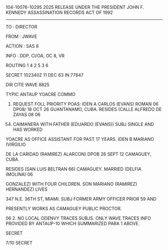 104-10076-10295 2025 RELEASE UNDER THE PRESIDENT JOHN F. KENNEDY ASSASSINATION RECORDS ACT OF 1992
***
TO : DIRECTOR

FROM : JWAVE

ACTION : SAS 8

INFO : DDP, CI/OA, OC 8, VR

ROUTING
1
4
2
5
3
6

SECRET 102340Z 11 DEC 63 IN 77847

DIR CITE WAVE 8825

TYPIC ANTAUP YOACRE COMMO

1. REQUEST FOLL PRIORITY POAS: IDEN A CARLOS (EVANS) ROMAN
06
DP08/ 18 OCT 26 GUANTANAMO, CUBA. RESIDES (CALLE ALFREDO DE ZAYAS 08
06
54) CAIMANERA WITH FATHER (EDUARDO (EVANS)) SUBJ SINGLE AND HAS WORKED

YOACRE AS OFFICE ASSISTANT FOR PAST 17 YEARS. IDEN B MARIANO (VIRGILIO

DE LA CARIDAD (RAMIREZ) ALARCON) DPOB 26 SEPT 12 CAMAGUEY, CUBA.

RESIDES (SAN LUIS BELTRAN 66) CAMAGUEY. MARRIED (DELFIA (MOLINA) 06

GONZALEZ) WITH FOUR CHILDREN. SON MARIANO (RAMIREZ) HERNANDEZ) LIVES

347 N.E. 36TH ST, MIAMI. SUBJ FORMER ARMY OFFICER PRIOR 59 AND

PRESENTLY WORKS AS CAMAGUEY PUBLIC PROCTOR.

06
2. NO LOCAL ODENVY TRACES SUBJS. ONLY WAVE TRACES INFO PROVIDED
BY ANTAUP-10 WHICH SUMMARIZED PARA 1 ABOVE.

SECRET

7/10
SECRET
